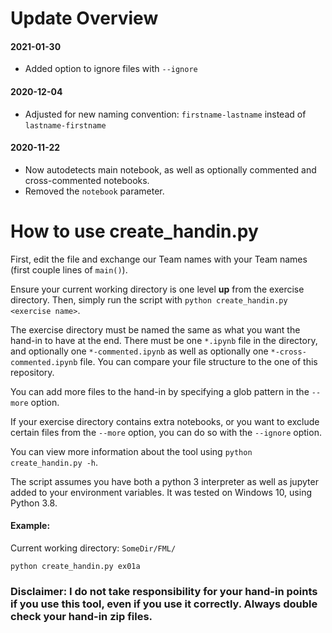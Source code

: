 # Update Overview

#### 2021-01-30

- Added option to ignore files with `--ignore`

#### 2020-12-04
- Adjusted for new naming convention: `firstname-lastname` instead of `lastname-firstname`

#### 2020-11-22
- Now autodetects main notebook, as well as optionally commented and cross-commented notebooks.
- Removed the `notebook` parameter.

# How to use create_handin.py

First, edit the file and exchange our Team names with your Team names (first couple lines of `main()`).

Ensure your current working directory is one level **up** from the exercise directory.
Then, simply run the script with `python create_handin.py <exercise name>`.

The exercise directory must be named the same as what you want the hand-in to have at
the end. There must be one `*.ipynb` file in the directory, and optionally one `*-commented.ipynb`
as well as optionally one `*-cross-commented.ipynb` file.
You can compare your file structure to the one of this repository.

You can add more files to the hand-in by specifying a glob pattern in the `--more` option.

If your exercise directory contains extra notebooks, or you want to exclude certain files
from the `--more` option, you can do so with the `--ignore` option.

You can view more information about the tool using `python create_handin.py -h`.

The script assumes you have both a python 3 interpreter as well as jupyter added to your environment variables.
It was tested on Windows 10, using Python 3.8.

#### Example:
Current working directory: `SomeDir/FML/`

`python create_handin.py ex01a`


### Disclaimer: I do not take responsibility for your hand-in points if you use this tool, even if you use it correctly. Always double check your hand-in zip files.